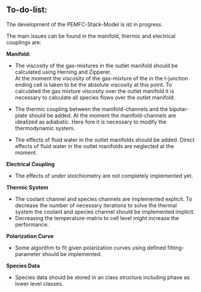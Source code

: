 To-do-list:
-
The development of the PEMFC-Stack-Model is ist in progress.

The main issues can be found in the manifold,
 thermic and electrical couplings are:

**Manifold:**
- The viscosity of the gas-mixtures in the outlet manifold should be calculated
  using Herning and Zipperer.  
  At the moment the viscosity of the gas-mixture
  of the in the t-junction ending cell is taken
  to be the absolute viscosity at this point.
  To calculated the gas mixture viscosity over the outlet manifold
  it is necessary to calculate all species flows over the outlet manifold.

- The thermic coupling between the manifold-channels
  and the bipolar-plate should be added.
  At the moment the manifold-channels are idealized as adiabatic.
  Here fore it is necessary to modify the thermodynamic system.
 
- The effects of fluid water in the outlet manifolds should be added.
  Direct effects of fluid water in the outlet manifolds are neglected
  at the moment.
 
 **Electrical Coupling**
 - The effects of under stoichiometry are not completely implemented yet.
 
 **Thermic System**
 -  The coolant channel and species channels are implemented explicit.
  To decrease the number of necessary iterations to solve the
  thermal system the coolant and species channel should be implemented implicit.
  - Decreasing the temperature-matrix to cell level might increase the performance.

  
**Polarization Curve**
- Some algorithm to fit given polarization curves
  using defined fitting-parameter should be implemented.
  
**Species Data**
- Species data should be stored in an class structure
 including phase as lower level classes.

